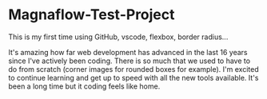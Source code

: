 # Magnaflow-Test-Project

This is my first time using GitHub, vscode, flexbox, border radius...

It's amazing how far web development has advanced in the last 16 years since I've actively been coding. 
There is so much that we used to have to do from scratch (corner images for rounded boxes for example).
I'm excited to continue learning and get up to speed with all the new tools available. 
It's been a long time but it coding feels like home.
